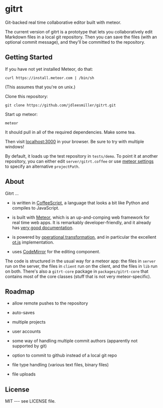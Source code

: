 # gitrt

Git-backed real time collaborative editor built with meteor.

The current version of gitrt is a prototype that lets you collaboratively edit Markdown files in a local git repository. Then you can save the files (with an optional commit message), and they'll be committed to the repository.

## Getting Started

If you have not yet installed Meteor, do that:
```
curl https://install.meteor.com | /bin/sh
```
(This assumes that you're on unix.)

Clone this repository:
```
git clone https://github.com/jdleesmiller/gitrt.git
```

Start up meteor:
```
meteor
```
It should pull in all of the required dependencies. Make some tea.

Then visit [localhost:3000](http://localhost:3000) in your browser. Be sure to try with multiple windows!

By default, it loads up the test repository in `tests/demo`. To point it at another repository, you can either edit `server/gitrt.coffee` or use [meteor settings](http://docs.meteor.com/#meteor_settings) to specify an alternative `projectPath`.

## About

Gitrt ...

* is written in [CoffeeScript](http://coffeescript.org/), a language that looks a bit like Python and compiles to JavaScript.

* is built with [Meteor](https://www.meteor.com/), which is an up-and-comping web framework for real time web apps. It is remarkably developer-friendly, and it already has [very good documentation](http://docs.meteor.com/).

* is powered by [operational transformation](http://en.wikipedia.org/wiki/Operational_transformation), and in particular the excellent [ot.js](https://github.com/operational-transformation/ot.js) implementation.

* uses [CodeMirror](http://codemirror.net/) for the editing component.

The code is structured in the usual way for a meteor app: the files in `server` run on the server, the files in `client` run on the client, and the files in `lib` run on both. There's also a `gitrt-core` package in `packages/gitrt-core` that contains most of the core classes (stuff that is not very meteor-specific).

## Roadmap

* allow remote pushes to the repository

* auto-saves

* multiple projects

* user accounts

* some way of handling multiple commit authors (apparently not supported by git)

* option to commit to github instead of a local git repo

* file type handling (various text files, binary files)

* file uploads

## License

MIT --- see LICENSE file.

